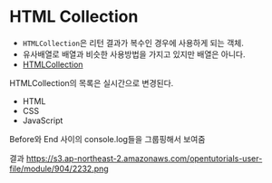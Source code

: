 HTML Collection
================
* ```HTMLCollection```은 리턴 결과가 복수인 경우에 사용하게 되는 객체.
* 유사배열로 배열과 비슷한 사용방법을 가지고 있지만 배열은 아니다. 
* [HTMLCollection](https://www.w3.org/TR/2003/REC-DOM-Level-2-HTML-20030109/html.html#ID-75708506)

HTMLCollection의 목록은 실시간으로 변경된다. 

<!DOCTYPE html>
<html>
<body>
<ul>
    <li>HTML</li>
    <li>CSS</li>
    <li id="active">JavaScript</li>
</ul>
<script>
console.group('before');
var lis = document.getElementsByTagName('li');
for(var i = 0; i < lis.length; i++){
    console.log(lis[i]);
}
console.groupEnd();
console.group('after');
lis[1].parentNode.removeChild(lis[1]);
for(var i = 0; i < lis.length; i++){
    console.log(lis[i]);
}
console.groupEnd();
</script>
</body>
</html>


Before와 End 사이의 console.log들을 그룹핑해서 보여줌

결과 https://s3.ap-northeast-2.amazonaws.com/opentutorials-user-file/module/904/2232.png
